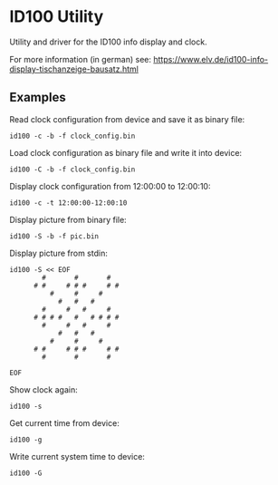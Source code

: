 ID100 Utility
=============

Utility and driver for the ID100 info display and clock.

For more information (in german) see:
https://www.elv.de/id100-info-display-tischanzeige-bausatz.html

Examples
--------

Read clock configuration from device and save it as binary file:

    id100 -c -b -f clock_config.bin

Load clock configuration as binary file and write it into device:

    id100 -C -b -f clock_config.bin

Display clock configuration from 12:00:00 to 12:00:10:

    id100 -c -t 12:00:00-12:00:10

Display picture from binary file:

    id100 -S -b -f pic.bin

Display picture from stdin:
```
id100 -S << EOF
        #       #       #
      # #     # # #     # #
          #     #     #
            #   #   #
        #     #   #     #
      # # # #   #   # # # #
        #     #   #     #
            #   #   #
          #     #     #
      # #     # # #     # #
        #       #       #

EOF
```
Show clock again:

    id100 -s

Get current time from device:

    id100 -g

Write current system time to device:

    id100 -G
